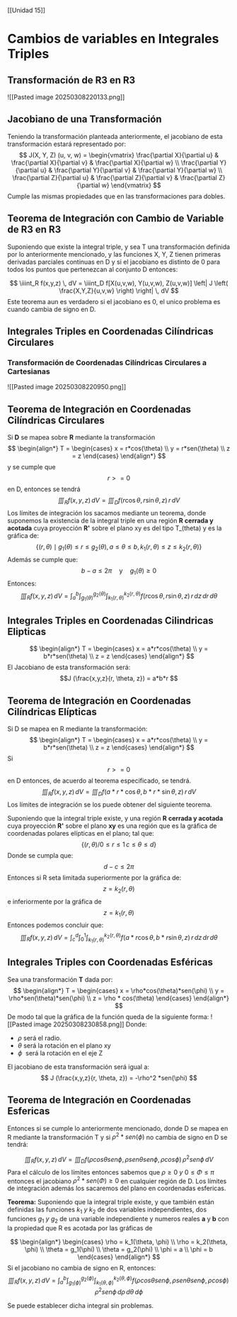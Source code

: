 [[Unidad 15]]

# Cambios de variables en Integrales Triples

## Transformación de R3 en R3
![[Pasted image 20250308220133.png]]

## Jacobiano de una  Transformación
Teniendo la transformación planteada anteriormente, el jacobiano de esta transformación estará representado por:
$$
J(X, Y, Z) (u, v, w) = \begin{vmatrix} 
\frac{\partial X}{\partial u} & \frac{\partial X}{\partial v} & \frac{\partial X}{\partial w} \\
\frac{\partial Y}{\partial u} & \frac{\partial Y}{\partial v} & \frac{\partial Y}{\partial w} \\
\frac{\partial Z}{\partial u} & \frac{\partial Z}{\partial v} & \frac{\partial Z}{\partial w} 
\end{vmatrix}
$$
Cumple las mismas propiedades que en las transformaciones para dobles.

## Teorema de Integración con Cambio de Variable de R3 en R3
Suponiendo que existe la integral triple, y sea T una transformación definida por lo anteriormente mencionado, y las funciones X, Y, Z tienen primeras derivadas parciales continuas en D y si el jacobiano es distinto de 0 para todos los puntos que pertenezcan al conjunto D entonces:

$$
\iiint_R f(x,y,z) \, dV = \iiint_D f[X(u,v,w), Y(u,v,w), Z(u,v,w)] \left| J \left( \frac{X,Y,Z}{u,v,w} \right) \right| \, dV
$$
Este teorema aun es verdadero si el jacobiano es 0, el unico problema es cuando cambia de signo en D.

## Integrales Triples en Coordenadas Cilíndricas Circulares
### Transformación de Coordenadas Cilíndricas Circulares a Cartesianas
![[Pasted image 20250308220950.png]]

## Teorema de Integración en Coordenadas Cilíndricas Circulares
Si **D** se mapea sobre **R** mediante la transformación
$$
\begin{align*}
T = \begin{cases}
x = r*cos(\theta) \\
y = r*sen(\theta) \\
z = z
\end{cases}
\end{align*}
$$
y se cumple que $$ r >= 0 $$ en D, entonces se tendrá 
$$
\iiint_R f(x, y, z) \, dV = \iiint_D f(r \cos \theta, r \sin \theta, z) \, r \, dV
$$Los límites de integración los sacamos mediante un teorema, donde suponemos la existencia de la integral triple en una región **R** **cerrada y acotada** cuya proyección **R'** sobre el plano xy es del tipo T_(theta) y es la gráfica de:
$$
\{(r, \theta) \mid g_1(\theta) \leq r \leq g_2(\theta), \, a \leq \theta \leq b, \, k_1(r,\theta) \leq z \leq k_2(r, \theta) \}
$$
Además se cumple que:
$$
b - a \leq 2\pi \quad \text{y} \quad g_1(\theta) \geq 0
$$
Entonces:
$$
\iiint_{R} f(x, y, z) \, dV = \int_{a}^{b} \int_{g_1(\theta)}^{g_2(\theta)} \int_{k_1(r, \theta)}^{k_2(r, \theta)} f(r \cos \theta, r \sin \theta, z) \, r \, dz \, dr \, d\theta
$$


## Integrales Triples en Coordenadas Cilindricas Elipticas
$$
\begin{align*}
T = \begin{cases}
x = a*r*cos(\theta) \\
y = b*r*sen(\theta) \\
z = z
\end{cases}
\end{align*}
$$
El Jacobiano de esta transformación será:
$$J (\frac{x,y,z}{r, \theta, z}) = a*b*r
$$

## Teorema de Integración en Coordenadas Cilíndricas Elípticas
Si D se mapea en R mediante la transformación:
$$
\begin{align*}
T = \begin{cases}
x = a*r*cos(\theta) \\
y = b*r*sen(\theta) \\
z = z
\end{cases}
\end{align*}
$$
Si $$ r >= 0$$
en D entonces, de acuerdo al teorema especificado, se tendrá.
$$
\iiint_R f(x, y, z) \, dV = \iiint_D f(a*r*\cos \theta, b*r*\sin\theta, z) \, r \, dV
$$
Los límites de integración se los puede obtener del siguiente teorema.

Suponiendo que la integral triple existe, y una región **R** **cerrada y acotada** cuya proyección **R'** sobre el plano **xy** es una región que es la gráfica de coordenadas polares elípticas en el plano; tal que:
$$
\{(r, \theta) / 0 \leq r \leq 1 \, c \leq \theta \leq d\}
$$
Donde se cumpla que:
$$
d - c \leq 2\pi
$$
Entonces si R seta limitada superiormente por la gráfica de:
$$
z = k_2(r, \theta) $$e inferiormente por la gráfica de
$$
z = k_1(r, \theta) 
$$
Entonces podemos concluir que:
$$
\iiint_{R} f(x, y, z) \, dV = \int_{c}^{d} \int_{0}^{1} \int_{k_1(r, \theta)}^{k_2(r, \theta)} f(a * r \cos \theta, b * r\sin \theta, z) \, r \, dz \, dr \, d\theta
$$

## Integrales Triples con Coordenadas Esféricas
Sea una transformación **T** dada por:
$$
\begin{align*}
T = \begin{cases}
x = \rho*cos(\theta)*sen(\phi) \\
y = \rho*sen(\theta)*sen(\phi) \\
z = \rho * cos(\theta)
\end{cases}
\end{align*}
$$
De modo tal que la gráfica de la función queda de la siguiente forma:
![[Pasted image 20250308230858.png]]
Donde:
- $\rho$ será el radio.
- $\theta$ será la rotación en el plano xy
- $\phi~$ será la rotación en el eje Z

El jacobiano de esta transformación será igual a:
$$
J (\frac{x,y,z}{r, \theta, z}) = -\rho^2 *sen(\phi)
$$
## Teorema de Integración en Coordenadas Esfericas
Entonces si se cumple lo anteriormente mencionado,  donde D se mapea en R mediante la transformación T y si $\rho^2 * sen(\phi)$ no cambia de signo en D se tendrá:

$$
\iiint_R f(x, y, z) \, dV = \iiint_D f(\rho cos\theta sen\phi, \rho sen\theta  sen \phi, \rho cos\phi) \, \rho^2 sen\phi \, dV
$$
Para el cálculo de los límites entonces sabemos que $\rho \geq 0 \ y \ 0 \leq \Phi \leq \pi$
entonces el jacobiano $\rho^2 * sen(\Phi) \geq 0$  en cualquier región de D. Los límites de integración además los sacaremos del plano en coordenadas esfericas.

**Teorema:**
Suponiendo que la integral triple existe, y que también están definidas las funciones $k_1 \ y \ k_2$ de dos variables independientes, dos funciones $g_1 \ y \ g_2$ de una variable independiente y numeros reales **a** y **b** con la propiedad que R es acotada por las gráficas de

$$
\begin{align*}
\begin{cases}
\rho = k_1(\theta, \phi) \\
\rho = k_2(\theta, \phi) \\
\theta = g_1(\phi) \\
\theta = g_2(\phi) \\
\phi = a \\
\phi = b
\end{cases}
\end{align*}
$$
Si el jacobiano no cambia de signo en R, entonces:
$$
\iiint_{R} f(x, y, z) \, dV = \int_{a}^{b} \int_{g_1(\phi)}^{g_2(\phi)} \int_{k_1(\theta, \phi)}^{k_2(\theta, \phi)} f(\rho cos\theta sen\phi,\rho sen\theta sen\phi, \rho cos \phi) \, \rho^2 sen \phi\, d \rho \, d\theta \, d\phi
$$

Se puede establecer dicha integral sin problemas.